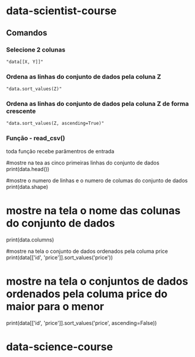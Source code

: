 # data-scientist-course

## Comandos

### Selecione 2 colunas
    "data[[X, Y]]"

### Ordena as linhas do conjunto de dados pela coluna Z
    "data.sort_values(Z)"

### Ordena as linhas do conjunto de dados pela coluna Z de forma crescente
    "data.sort_values(Z, ascending=True)"

### Função - read_csv() 
toda função recebe parâmentros de entrada

#mostre na tea as cinco primeiras linhas do conjunto de dados
print(data.head())

#mostre o numero de linhas e o numero de columas do conjunto de dados
print(data.shape)

# mostre na tela o nome das colunas do conjunto de dados
print(data.columns)

#mostre na tela o conjunto de dados ordenados pela columa price
print(data[['id', 'price']].sort_values('price'))

# mostre na tela o conjuntos de dados ordenados pela columa price do maior para o menor
print(data[['id', 'price']].sort_values('price', ascending=False))

# data-science-course
